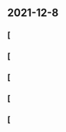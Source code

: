 
## 2021-12-8

### [<title>【央视新闻】广州会务费发票【手机搜狐网】 - DockOne.io</title>](http://dockone.io/question/1759505)

### [<title>「今日发布」上海烟酒发票「手机腾讯网」 - DockOne.io</title>](http://dockone.io/question/1759504)

### [<title>「央视新闻」集安开医院疾病诊断证明「医院假条单《手机搜狐网》 - DockOne.io</title>](http://dockone.io/question/1759503)

### [<title>「今日爆料」湘潭开三甲医院诊断证明「医院假条单[长津湖」 - DockOne.io</title>](http://dockone.io/question/1759502)

### [<title>【央视新闻】深圳会务费发票【手机搜狐网】 - DockOne.io</title>](http://dockone.io/question/1759501)

### [<title>「央视新闻」梅河口开医院疾病诊断证明「医院假条单《手机搜狐网》 - DockOne.io</title>](http://dockone.io/question/1759500)

### [<title>「今日发布」武汉服务费发票「手机腾讯网」 - DockOne.io</title>](http://dockone.io/question/1759499)

### [<title>「今日爆料」株洲开三甲医院诊断证明「医院假条单[长津湖」 - DockOne.io</title>](http://dockone.io/question/1759498)

### [<title>【央视新闻】北京会务费发票【手机搜狐网】 - DockOne.io</title>](http://dockone.io/question/1759497)

### [<title>「央视新闻」公主岭开医院疾病诊断证明「医院假条单《手机搜狐网》 - DockOne.io</title>](http://dockone.io/question/1759496)

### [<title>「今日发布」南京服务费发票「手机腾讯网」 - DockOne.io</title>](http://dockone.io/question/1759495)

### [<title>「今日爆料」岳阳开三甲医院诊断证明「医院假条单[长津湖」 - DockOne.io</title>](http://dockone.io/question/1759494)

### [<title>「央视新闻」双辽开医院疾病诊断证明「医院假条单《手机搜狐网》 - DockOne.io</title>](http://dockone.io/question/1759493)

### [<title>【央视新闻】上海会务费发票【手机搜狐网】 - DockOne.io</title>](http://dockone.io/question/1759492)

### [<title>「今日发布」苏州服务费发票「手机腾讯网」 - DockOne.io</title>](http://dockone.io/question/1759491)

### [<title>「央视新闻」大安开医院疾病诊断证明「医院假条单《手机搜狐网》 - DockOne.io</title>](http://dockone.io/question/1759490)

### [<title>「今日爆料」益阳开三甲医院诊断证明「医院假条单[长津湖」 - DockOne.io</title>](http://dockone.io/question/1759489)

### [<title>「今日爆料」常德开三甲医院诊断证明「医院假条单[长津湖」 - DockOne.io</title>](http://dockone.io/question/1759488)

### [<title>【央视新闻】武汉会议费发票【手机搜狐网】 - DockOne.io</title>](http://dockone.io/question/1759487)

### [<title>「今日发布」宁波服务费发票「手机腾讯网」 - DockOne.io</title>](http://dockone.io/question/1759486)